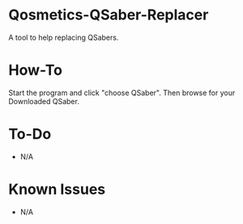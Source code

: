 # Qosmetics-QSaber-Replacer
A tool to help replacing QSabers.
# How-To
Start the program and click "choose QSaber". Then browse for your Downloaded QSaber.
# To-Do
- N/A
# Known Issues
- N/A
